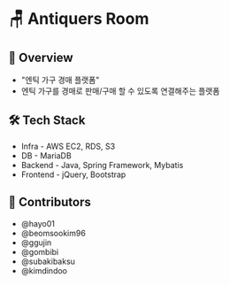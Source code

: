 # 🪑 Antiquers Room

## 👀 Overview

- "엔틱 가구 경매 플랫폼"
- 엔틱 가구를 경매로 판매/구매 할 수 있도록 연결해주는 플랫폼 

## 🛠 Tech Stack
- Infra - AWS EC2, RDS, S3
- DB - MariaDB
- Backend - Java, Spring Framework, Mybatis 
- Frontend - jQuery, Bootstrap 

## 👥 Contributors
- @hayo01
- @beomsookim96
- @ggujin
- @gombibi
- @subakibaksu
- @kimdindoo